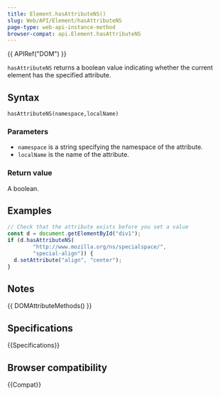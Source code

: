 ```yaml
---
title: Element.hasAttributeNS()
slug: Web/API/Element/hasAttributeNS
page-type: web-api-instance-method
browser-compat: api.Element.hasAttributeNS
---
```


{{ APIRef("DOM") }}

`hasAttributeNS` returns a boolean value indicating whether the current element has the specified attribute.

## Syntax

```js-nolint
hasAttributeNS(namespace,localName)
```

### Parameters

- `namespace` is a string specifying the namespace of the attribute.
- `localName` is the name of the attribute.

### Return value

A boolean.

## Examples

```js
// Check that the attribute exists before you set a value
const d = document.getElementById("div1");
if (d.hasAttributeNS(
        "http://www.mozilla.org/ns/specialspace/",
        "special-align")) {
  d.setAttribute("align", "center");
}
```

## Notes

{{ DOMAttributeMethods() }}

## Specifications

{{Specifications}}

## Browser compatibility

{{Compat}}
